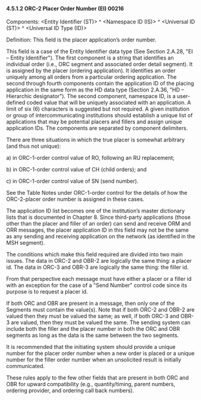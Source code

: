 #### 4.5.1.2 ORC-2 Placer Order Number (EI) 00216

Components: &lt;Entity Identifier (ST)> ^ &lt;Namespace ID (IS)> ^ &lt;Universal ID (ST)> ^ &lt;Universal ID Type (ID)>

Definition: This field is the placer application’s order number.

This field is a case of the Entity Identifier data type (See Section 2.A.28, "EI – Entity Identifier"). The first component is a string that identifies an individual order (i.e., ORC segment and associated order detail segment). It is assigned by the placer (ordering application). It identifies an order uniquely among all orders from a particular ordering application. The second through fourth components contain the application ID of the placing application in the same form as the HD data type (Section 2.A.36, "HD – Hierarchic designator"). The second component, namespace ID, is a user-defined coded value that will be uniquely associated with an application. A limit of six (6) characters is suggested but not required. A given institution or group of intercommunicating institutions should establish a unique list of applications that may be potential placers and fillers and assign unique application IDs. The components are separated by component delimiters.

There are three situations in which the true placer is somewhat arbitrary (and thus not unique):

a) in ORC-1-order control value of RO, following an RU replacement;

b) in ORC-1-order control value of CH (child orders); and

c) in ORC-1-order control value of SN (send number).

See the Table Notes under ORC-1-order control for the details of how the ORC-2-placer order number is assigned in these cases.

The application ID list becomes one of the institution’s master dictionary lists that is documented in Chapter 8. Since third-party applications (those other than the placer and filler of an order) can send and receive ORM and ORR messages, the placer application ID in this field may not be the same as any sending and receiving application on the network (as identified in the MSH segment).

The conditions which make this field required are divided into two main issues. The data in ORC-2 and OBR-2 are logically the same thing: a placer id. The data in ORC-3 and OBR-3 are logically the same thing: the filler id.

From that perspective each message must have either a placer or a filler id with an exception for the case of a "Send Number" control code since its purpose is to request a placer id.

If both ORC and OBR are present in a message, then only one of the Segments must contain the value(s). Note that if both ORC-2 and OBR-2 are valued then they must be valued the same; as well, if both ORC-3 and OBR-3 are valued, then they must be valued the same. The sending system can include both the filler and the placer number in both the ORC and OBR segments as long as the data is the same between the two segments.

It is recommended that the initiating system should provide a unique number for the placer order number when a new order is placed or a unique number for the filler order number when an unsolicited result is initially communicated.

These rules apply to the few other fields that are present in both ORC and OBR for upward compatibility (e.g., quantity/timing, parent numbers, ordering provider, and ordering call back numbers).

